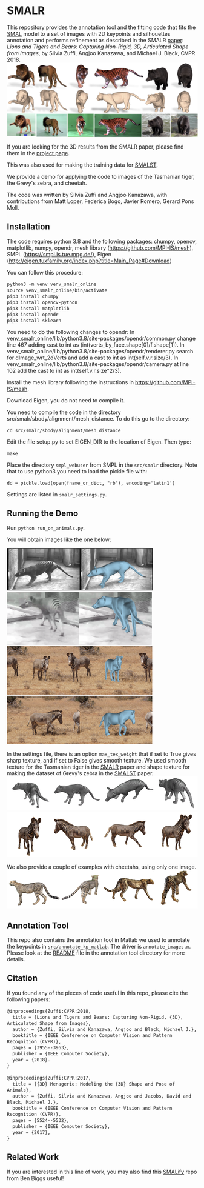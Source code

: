 # SMALR

This repository provides the annotation tool and the fitting code that fits the [SMAL](http://smal.is.tue.mpg.de/) model to a set of images with 2D keypoints and silhouettes annotation and performs refinement as described in the SMALR [paper]((http://files.is.tue.mpg.de/black/papers/zuffiCVPR2018.pdf)): _Lions and Tigers and Bears: Capturing Non-Rigid, 3D, Articulated Shape from Images_, by Silvia Zuffi, Angjoo Kanazawa, and Michael J. Black, CVPR 2018. 
![teaser](./images/SMALR.png)


If you are looking for the 3D results from the SMALR paper, please find them in the [project page](http://smalr.is.tue.mpg.de/). 

This was also used for making the training data for [SMALST](https://github.com/silviazuffi/smalst). 

We provide a demo for applying the code to images of the Tasmanian tiger, the Grevy's zebra, and cheetah.

The code was written by Silvia Zuffi and Angjoo Kanazawa, with contributions from Matt Loper, Federica Bogo, Javier Romero, Gerard Pons Moll.

## Installation
The code requires python 3.8 and the following packages:
chumpy,
opencv,
matplotlib,
numpy, 
opendr, 
mesh library (https://github.com/MPI-IS/mesh),
SMPL (https://smpl.is.tue.mpg.de/),
Eigen (http://eigen.tuxfamily.org/index.php?title=Main_Page#Download)

You can follow this procedure:
```
python3 -m venv venv_smalr_online
source venv_smalr_online/bin/activate
pip3 install chumpy
pip3 install opencv-python
pip3 install matplotlib
pip3 install opendr
pip3 install sklearn
```
You need to do the following changes to opendr:
In venv_smalr_online/lib/python3.8/site-packages/opendr/common.py
change line 467 adding cast to int as (int(verts_by_face.shape[0]/f.shape[1]).
In venv_smalr_online/lib/python3.8/site-packages/opendr/renderer.py
search for dImage_wrt_2dVerts and add a cast to int as int(self.v.r.size/3).
In venv_smalr_online/lib/python3.8/site-packages/opendr/camera.py
at line 102 add the cast to int as int(self.v.r.size*2/3).

Install the mesh library following the instructions in https://github.com/MPI-IS/mesh.

Download Eigen, you do not need to compile it.

You need to compile the code in the directory src/smalr/sbody/alignment/mesh_distance. 
To do this go to the directory:
```
cd src/smalr/sbody/alignment/mesh_distance
```
Edit the file setup.py to set EIGEN_DIR to the location of Eigen. Then type:
```
make
```

Place the directory `smpl_webuser` from SMPL in the `src/smalr` directory. Note that to use python3 you need to load the pickle file with: 
```
dd = pickle.load(open(fname_or_dict, "rb"), encoding='latin1')
```
Settings are listed in `smalr_settings.py`.

## Running the Demo
Run
`python run_on_animals.py`. 

You will obtain images like the one below:

![demo](./images/frame7584_v_opt.png) 
![demo](./images/frame7181_v_opt.png) 
![demo](./images/frame0000_v_opt.png) 
![demo](./images/frame0002_v_opt.png) 


In the settings file, there is an option `max_tex_weight` that if set to True gives sharp texture, and if set to False gives smooth texture.
We used smooth texture for the Tasmanian tiger in the [SMALR](http://smalr.is.tue.mpg.de/) paper and shape texture for making the dataset of Grevy's zebra in the
[SMALST](https://github.com/silviazuffi/smalst) paper. 
![demo](./images/ttiger.png)
![demo](./images/gzebra.png)

We also provide a couple of examples with cheetahs, using only one image.
![demo](./images/cheetahs.png)

## Annotation Tool
This repo also contains the annotation tool in Matlab we used to annotate the keypoints in [`src/annotate_kp_matlab`](./src/annotate_kp_matlab). The driver is `annotate_images.m`. Please look at the [README](./src/annotate_kp_matlab/README.md) file in the annotation tool directory for more details.

## Citation

If you found any of the pieces of code useful in this repo, please cite the following papers:

```
@inproceedings{Zuffi:CVPR:2018,  
  title = {Lions and Tigers and Bears: Capturing Non-Rigid, {3D}, Articulated Shape from Images},  
  author = {Zuffi, Silvia and Kanazawa, Angjoo and Black, Michael J.},  
  booktitle = {IEEE Conference on Computer Vision and Pattern Recognition (CVPR)},  
  pages = {3955--3963},  
  publisher = {IEEE Computer Society},  
  year = {2018}. 
}

@inproceedings{Zuffi:CVPR:2017,  
  title = {{3D} Menagerie: Modeling the {3D} Shape and Pose of Animals},  
  author = {Zuffi, Silvia and Kanazawa, Angjoo and Jacobs, David and Black, Michael J.},  
  booktitle = {IEEE Conference on Computer Vision and Pattern Recognition (CVPR)},  
  pages = {5524--5532},  
  publisher = {IEEE Computer Society},  
  year = {2017},  
}
```

## Related Work
If you are interested in this line of work, you may also find this [SMALify](https://github.com/benjiebob/SMALify) repo from Ben Biggs useful!
